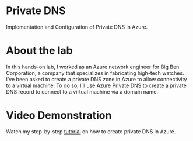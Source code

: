 # Private DNS
Implementation and Configuration of Private DNS in Azure.

# About the lab
In this hands-on lab, I worked as an Azure network engineer for Big Ben Corporation, a company that specializes in fabricating high-tech watches. I’ve been asked to create a private DNS zone in Azure to allow connectivity to a virtual machine. To do so, I’ll use Azure Private DNS to create a private DNS record to connect to a virtual machine via a domain name.

# Video Demonstration
Watch my step-by-step [tutorial](https://drive.google.com/file/d/19LMMMvcGrGzAmYGrA0_7VkECUkXuIMv9/view?usp=drive_link) on how to create private DNS in Azure.


